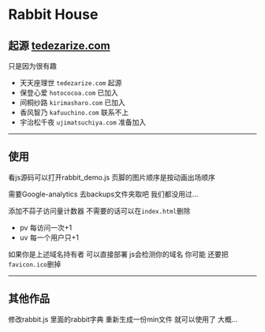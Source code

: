# Rabbit House

## 起源 [tedezarize.com](http://tedezarize.com)

只是因为很有趣  
* 天天座理世 `tedezarize.com` 起源  
* 保登心爱 `hotococoa.com` 已加入  
* 间桐纱路 `kirimasharo.com` 已加入 
* 香风智乃 `kafuuchino.com` 联系不上  
* 宇治松千夜 `ujimatsuchiya.com` 准备加入 

*** 
## 使用 
看js源码可以打开rabbit_demo.js 
页脚的图片顺序是按动画出场顺序  

需要Google-analytics 去backups文件夹取吧 我们都没用过...

添加不蒜子访问量计数器 不需要的话可以在`index.html`删除  
* pv 每访问一次+1
* uv 每一个用户只+1 
 
如果你是上述域名持有者 可以直接部署 js会检测你的域名 
你可能 还要把`favicon.ico`删掉

*** 
## 其他作品 
修改rabbit.js 里面的rabbit字典 重新生成一份min文件 就可以使用了 
大概...
 